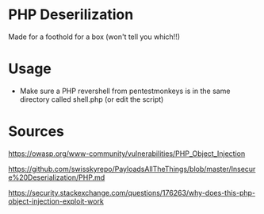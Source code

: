 # PHP Deserilization

Made for a foothold for a box (won't tell you which!!)

# Usage

* Make sure a PHP revershell from pentestmonkeys is in the same directory called shell.php (or edit the script)


# Sources

https://owasp.org/www-community/vulnerabilities/PHP_Object_Injection

https://github.com/swisskyrepo/PayloadsAllTheThings/blob/master/Insecure%20Deserialization/PHP.md

https://security.stackexchange.com/questions/176263/why-does-this-php-object-injection-exploit-work

